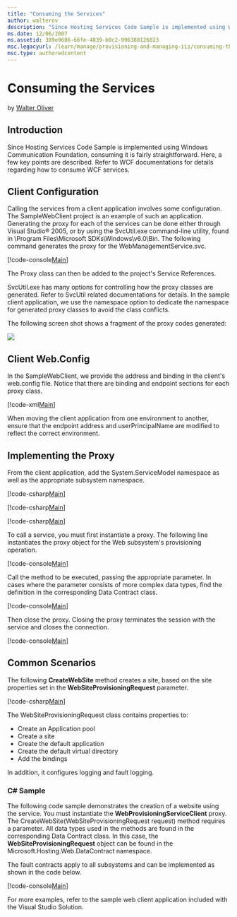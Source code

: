 ```yaml
---
title: "Consuming the Services"
author: walterov
description: "Since Hosting Services Code Sample is implemented using Windows Communication Foundation, consuming it is fairly straightforward. Here, a few key points are..."
ms.date: 12/06/2007
ms.assetid: 389e9686-66fe-4839-b0c2-996388126023
msc.legacyurl: /learn/manage/provisioning-and-managing-iis/consuming-the-services
msc.type: authoredcontent
---
```

Consuming the Services
====================
by [Walter Oliver](https://github.com/walterov)

## Introduction

Since Hosting Services Code Sample is implemented using Windows Communication Foundation, consuming it is fairly straightforward. Here, a few key points are described. Refer to WCF documentations for details regarding how to consume WCF services.

<a id="Client"></a>

## Client Configuration

Calling the services from a client application involves some configuration. The SampleWebClient project is an example of such an application. Generating the proxy for each of the services can be done either through Visual Studio® 2005, or by using the SvcUtil.exe command-line utility, found in \Program Files\Microsoft SDKs\Windows\v6.0\Bin. The following command generates the proxy for the WebManagementService.svc.

[!code-console[Main](consuming-the-services/samples/sample1.cmd)]

The Proxy class can then be added to the project's Service References.

SvcUtil.exe has many options for controlling how the proxy classes are generated. Refer to SvcUtil related documentations for details. In the sample client application, we use the namespace option to dedicate the namespace for generated proxy classes to avoid the class conflicts.

The following screen shot shows a fragment of the proxy codes generated:

[![](consuming-the-services/_static/image3.jpg)](consuming-the-services/_static/image1.jpg)

<a id="ClientWeb"></a>

## Client Web.Config

In the SampleWebClient, we provide the address and binding in the client's web.config file. Notice that there are binding and endpoint sections for each proxy class.

[!code-xml[Main](consuming-the-services/samples/sample2.xml)]

When moving the client application from one environment to another, ensure that the endpoint address and userPrincipalName are modified to reflect the correct environment.

<a id="Proxy"></a>

## Implementing the Proxy

From the client application, add the System.ServiceModel namespace as well as the appropriate subsystem namespace.

[!code-csharp[Main](consuming-the-services/samples/sample3.cs)]

[!code-csharp[Main](consuming-the-services/samples/sample4.cs)]

[!code-csharp[Main](consuming-the-services/samples/sample5.cs)]

To call a service, you must first instantiate a proxy. The following line instantiates the proxy object for the Web subsystem's provisioning operation.

[!code-console[Main](consuming-the-services/samples/sample6.cmd)]
  
Call the method to be executed, passing the appropriate parameter. In cases where the parameter consists of more complex data types, find the definition in the corresponding Data Contract class.

[!code-console[Main](consuming-the-services/samples/sample7.cmd)]

Then close the proxy. Closing the proxy terminates the session with the service and closes the connection.

[!code-console[Main](consuming-the-services/samples/sample8.cmd)]

<a id="Common"></a>

## Common Scenarios

The following **CreateWebSite** method creates a site, based on the site properties set in the **WebSiteProvisioningRequest** parameter.

[!code-csharp[Main](consuming-the-services/samples/sample9.cs)]

The WebSiteProvisioningRequest class contains properties to:

- Create an Application pool
- Create a site
- Create the default application
- Create the default virtual directory
- Add the bindings

In addition, it configures logging and fault logging.

### C# Sample

The following code sample demonstrates the creation of a website using the service. You must instantiate the **WebProvisioningServiceClient** proxy. The CreateWebSite(WebSiteProvisioningRequest request) method requires a parameter. All data types used in the methods are found in the corresponding Data Contract class. In this case, the **WebSiteProvisioningRequest** object can be found in the Microsoft.Hosting.Web.DataContract namespace.

The fault contracts apply to all subsystems and can be implemented as shown in the code below.

[!code-console[Main](consuming-the-services/samples/sample10.cmd)]

For more examples, refer to the sample web client application included with the Visual Studio Solution. 
